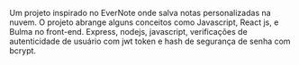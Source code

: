 Um projeto inspirado no EverNote onde salva notas personalizadas na nuvem. O projeto abrange alguns conceitos como Javascript, React js, e Bulma no front-end. Express, nodejs, javascript, verificações de autenticidade de usuário com jwt token e hash de segurança de senha com bcrypt.
